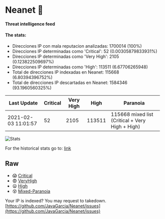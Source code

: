 # Neanet :hocho:
#### Threat intelligence feed
#### The stats:

- Direcciones IP con mala reputacion analizadas: 1700014 (100%)
- Direcciones IP determinadas como 'Critical':  52 (0.00305879833931%)
- Direcciones IP determinadas como 'Very High':  2105 (0.123822509697%)
- Direcciones IP determinadas como 'High':  113511 (6.67706265948)
- Total de direcciones IP indexadas en Neanet:  115668 (6.80394396752%)
- Total de direcciones IP descartadas en Neanet:  1584346 (93.1960560325%)

| Last Update | Critical | Very High | High | Paranoia |
| --- | --- | --- | --- | --- |
| 2021-02-03 11:01:57 | 52 | 2105 | 113511 | 115668 mixed list (Critical + Very High + High)|

![Stats](https://docs.google.com/spreadsheets/d/e/2PACX-1vSnaNMIXVabIpDJjufMlzH7poXnshF3mgd8Is1g9ytUEzVsP5my4Trn8f-xkoLLQ38xpL3HtmUexLo6/pubchart?oid=501124687&format=image)

For the historical stats go to: [link](/stats.csv)
## Raw
- :scream: [Critical](https://raw.githubusercontent.com/JavaGarcia/Neanet/master/blacklists/neanet_critical.txt)
- :fearful: [VeryHigh](https://raw.githubusercontent.com/JavaGarcia/Neanet/master/blacklists/neanet_veryHigh.txtt)
- :frowning: [High](https://raw.githubusercontent.com/JavaGarcia/Neanet/master/blacklists/neanet_high.txt)
- :dizzy_face: [Mixed-Paranoia](https://raw.githubusercontent.com/JavaGarcia/Neanet/master/blacklists/neanet_all.txt)


Your IP is indexed? You may request to takedown. [https://github.com/JavaGarcia/Neanet/issues](https://github.com/JavaGarcia/Neanet/issues)

























































































































































































































































































































































































































































































































































































































































































































































































































































































































































































































































































































































































































































































































































































































































































































































































































































































































































































































































































































































































































































































































































































































































































































































































































































































































































































































































































































































































































































































































































































































































































































































































































































































































































































































































































































































































































































































































































































































































































































































































































































































